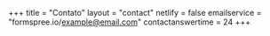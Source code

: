 +++
title = "Contato"
layout = "contact"
netlify = false
emailservice = "formspree.io/example@email.com"
contactanswertime = 24
+++

